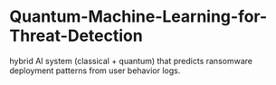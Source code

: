 # Quantum-Machine-Learning-for-Threat-Detection
hybrid AI system (classical + quantum) that predicts ransomware deployment patterns from user behavior logs.
